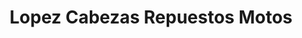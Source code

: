 ---
title: "Lopez Cabezas Repuestos Motos"
url: /godoy-cruz/lopez-cabezas-repuestos-motos/
shop: motocicleta
---